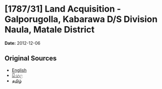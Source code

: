 # [1787/31] Land Acquisition - Galporugolla, Kabarawa D/S Division Naula, Matale District

**Date:** 2012-12-06

## Original Sources

- [English](https://documents.gov.lk/view/extra-gazettes/2012/12/1787-31_E.pdf)
- [සිංහල](https://documents.gov.lk/view/extra-gazettes/2012/12/1787-31_S.pdf)
- [தமிழ்](https://documents.gov.lk/view/extra-gazettes/2012/12/1787-31_T.pdf)
